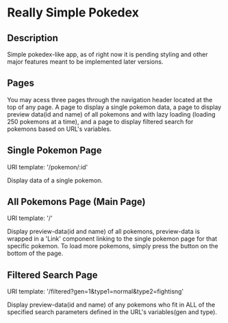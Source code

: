 # Really Simple Pokedex

## Description 

Simple pokedex-like app, as of right now it is pending styling and other major features meant to be implemented later versions.

## Pages

You may acess three pages through the navigation header located at the top of any page. A page to display a single pokemon data, a page to display preview data(id and name) of all pokemons and with lazy loading (loading 250 pokemons at a time), and a page to display filtered search for pokemons based on URL's variables.

## Single Pokemon Page

URI template: '/pokemon/:id'

Display data of a single pokemon.

## All Pokemons Page (Main Page)

URI template: '/'

Display preview-data(id and name) of all pokemons, preview-data is wrapped in a 'Link' component linking to the single pokemon page for that specific pokemon.
To load more pokemons, simply press the button on the bottom of the page.

##  Filtered Search Page

URI template: '/filtered?gen=1&type1=normal&type2=fightisng'

Display preview-data(id and name) of any pokemons who fit in ALL of the specified search parameters defined in the URL's variables(gen and type).